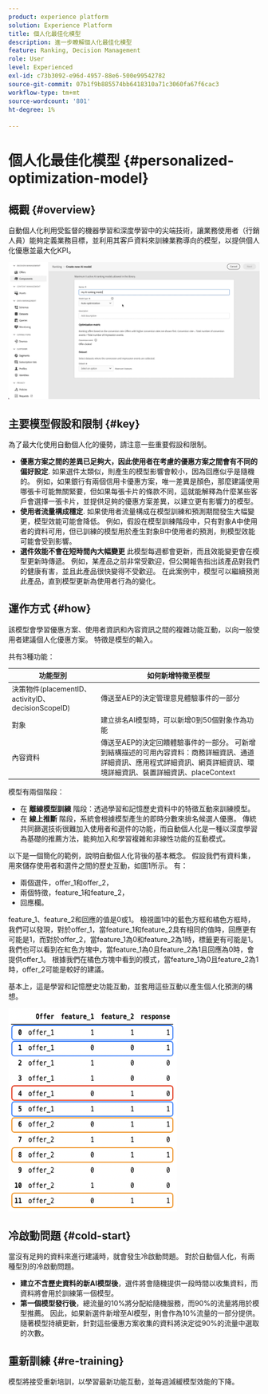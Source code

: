 ```yaml
---
product: experience platform
solution: Experience Platform
title: 個人化最佳化模型
description: 進一步瞭解個人化最佳化模型
feature: Ranking, Decision Management
role: User
level: Experienced
exl-id: c73b3092-e96d-4957-88e6-500e99542782
source-git-commit: 07b1f9b885574bb6418310a71c3060fa67f6cac3
workflow-type: tm+mt
source-wordcount: '801'
ht-degree: 1%

---
```


# 個人化最佳化模型 {#personalized-optimization-model}

## 概觀 {#overview}

自動個人化利用受監督的機器學習和深度學習中的尖端技術，讓業務使用者（行銷人員）能夠定義業務目標，並利用其客戶資料來訓練業務導向的模型，以提供個人化優惠並最大化KPI。

![](../../rn/assets/do-not-localize/ai-ranking.gif)

## 主要模型假設和限制 {#key}

為了最大化使用自動個人化的優勢，請注意一些重要假設和限制。

* **優惠方案之間的差異已足夠大，因此使用者在考慮的優惠方案之間會有不同的偏好設定**. 如果選件太類似，則產生的模型影響會較小，因為回應似乎是隨機的。
例如，如果銀行有兩個信用卡優惠方案，唯一差異是顏色，那麼建議使用哪張卡可能無關緊要，但如果每張卡片的條款不同，這就能解釋為什麼某些客戶會選擇一張卡片，並提供足夠的優惠方案差異，以建立更有影響力的模型。
* **使用者流量構成穩定**. 如果使用者流量構成在模型訓練和預測期間發生大幅變更，模型效能可能會降低。 例如，假設在模型訓練階段中，只有對象A中使用者的資料可用，但已訓練的模型用於產生對象B中使用者的預測，則模型效能可能會受到影響。
* **選件效能不會在短時間內大幅變更** 此模型每週都會更新，而且效能變更會在模型更新時傳遞。 例如，某產品之前非常受歡迎，但公開報告指出該產品對我們的健康有害，並且此產品很快變得不受歡迎。 在此案例中，模型可以繼續預測此產品，直到模型更新為使用者行為的變化。

## 運作方式 {#how}

該模型會學習優惠方案、使用者資訊和內容資訊之間的複雜功能互動，以向一般使用者建議個人化優惠方案。 特徵是模型的輸入。

共有3種功能：

| 功能型別 | 如何新增特徵至模型 |
|--------------|----------------------------|
| 決策物件(placementID、activityID、decisionScopeID) | 傳送至AEP的決定管理意見體驗事件的一部分 |
| 對象 | 建立排名AI模型時，可以新增0到50個對象作為功能 |
| 內容資料 | 傳送至AEP的決定回饋體驗事件的一部分。 可新增到結構描述的可用內容資料：商務詳細資訊、通道詳細資訊、應用程式詳細資訊、網頁詳細資訊、環境詳細資訊、裝置詳細資訊、placeContext |

模型有兩個階段：

* 在 **離線模型訓練** 階段：透過學習和記憶歷史資料中的特徵互動來訓練模型。
* 在 **線上推斷** 階段，系統會根據模型產生的即時分數來排名候選人優惠。 傳統共同篩選技術很難加入使用者和選件的功能，而自動個人化是一種以深度學習為基礎的推薦方法，能夠加入和學習複雜和非線性功能的互動模式。

以下是一個簡化的範例，說明自動個人化背後的基本概念。 假設我們有資料集，用來儲存使用者和選件之間的歷史互動，如圖1所示。 有：
* 兩個選件，offer_1和offer_2，
* 兩個特徵，feature_1和feature_2，
* 回應欄。

feature_1、feature_2和回應的值是0或1。 檢視圖1中的藍色方框和橘色方框時，我們可以發現，對於offer_1，當feature_1和feature_2具有相同的值時，回應更有可能是1，而對於offer_2，當feature_1為0和feature_2為1時，標籤更有可能是1。 我們也可以看到在紅色方塊中，當feature_1為0且feature_2為1且回應為0時，會提供offer_1。 根據我們在橘色方塊中看到的模式，當feature_1為0且feature_2為1時，offer_2可能是較好的建議。

基本上，這是學習和記憶歷史功能互動，並套用這些互動以產生個人化預測的構想。

![](../assets/perso-ranking-schema.png)

## 冷啟動問題 {#cold-start}

當沒有足夠的資料來進行建議時，就會發生冷啟動問題。 對於自動個人化，有兩種型別的冷啟動問題。

* **建立不含歷史資料的新AI模型後**，選件將會隨機提供一段時間以收集資料，而資料將會用於訓練第一個模型。
* **第一個模型發行後**，總流量的10%將分配給隨機服務，而90%的流量將用於模型推薦。 因此，如果新選件新增至AI模型，則會作為10%流量的一部分提供。 隨著模型持續更新，針對這些優惠方案收集的資料將決定從90%的流量中選取的次數。

## 重新訓練 {#re-training}

模型將接受重新培訓，以學習最新功能互動，並每週減緩模型效能的下降。
